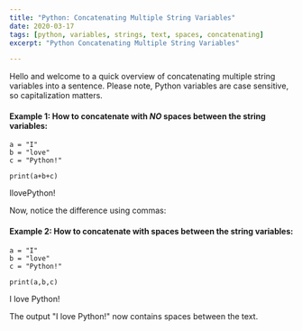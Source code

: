 ```yaml
---
title: "Python: Concatenating Multiple String Variables"
date: 2020-03-17
tags: [python, variables, strings, text, spaces, concatenating]
excerpt: "Python Concatenating Multiple String Variables"

---
```


Hello and welcome to a quick overview of concatenating multiple string variables into a sentence. Please note, Python variables are case sensitive, so capitalization matters.

#### Example 1: How to concatenate with _NO_ spaces between the string variables:

```
a = "I"
b = "love"
c = "Python!"

print(a+b+c)
```
IlovePython!

Now, notice the difference using commas:

#### Example 2: How to concatenate with spaces between the string variables:

```
a = "I"
b = "love"
c = "Python!"

print(a,b,c)
```
I love Python!

The output "I love Python!" now contains spaces between the text.
